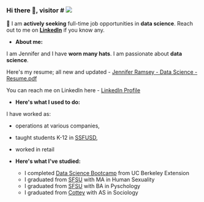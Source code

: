 ### Hi there 👋, visitor # <img src="https://profile-counter.glitch.me/jennylynnramz/count.svg" />
📣 I am **actively seeking** full-time job opportunities in **data science**. Reach out to me on **[LinkedIn](https://www.linkedin.com/in/jennifer-ramsey/)** if you know any.



* **About me:**

I am Jennifer and I have **worn many hats**. I am passionate about **data science**.

Here's my resume; all new and updated - [Jennifer Ramsey - Data Science - Resume.pdf](https://github.com/jennylynnramz/Resume/blob/master/Jennifer%20Ramsey%20-%20Data%20Science%20-%20Resume.pdf)

You can reach me on LinkedIn here - [LinkedIn Profile](https://www.linkedin.com/in/jennifer-ramsey/)


* **Here's what I used to do:**

I have worked as:
  * operations at various companies,
  * taught students K-12 in [SSFUSD](https://www.ssfusd.org/),
  * worked in retail


* **Here's what I've studied:**

  * I completed [Data Science Bootcamp](https://bootcamp.berkeley.edu/data/) from UC Berkeley Extension
  * I graduated from [SFSU](https://www.sfsu.edu/) with MA in Human Sexuality
  * I graduated from [SFSU](https://www.sfsu.edu/) with BA in Pyschology
  * I graduated from [Cottey](https://cottey.edu/) with AS in Sociology

<!--
**jennylynnramz/jennylynnramz** is a ✨ _special_ ✨ repository because its `README.md` (this file) appears on your GitHub profile.

Here are some ideas to get you started:

- 🔭 I’m currently working on ...
- 🌱 I’m currently learning ...
- 👯 I’m looking to collaborate on ...
- 🤔 I’m looking for help with ...
- 💬 Ask me about ...
- 📫 How to reach me: ...
- 😄 Pronouns: ...
- ⚡ Fun fact: ...
-->
